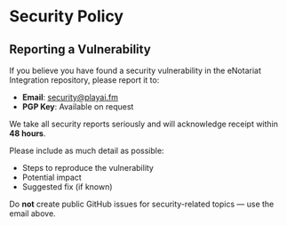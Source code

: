 # Security Policy

## Reporting a Vulnerability

If you believe you have found a security vulnerability in the eNotariat Integration repository, please report it to:

- **Email**: security@playai.fm  
- **PGP Key**: Available on request

We take all security reports seriously and will acknowledge receipt within **48 hours**.

Please include as much detail as possible:
- Steps to reproduce the vulnerability
- Potential impact
- Suggested fix (if known)

Do **not** create public GitHub issues for security-related topics — use the email above.
